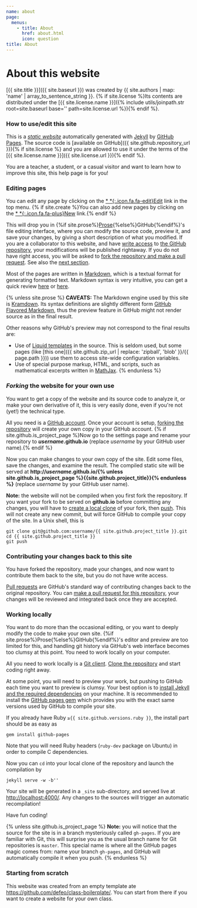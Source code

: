 ```yaml
---
name: about
page:
  menus:
    - title: About
      href: about.html
      icon: question
title: About
---
```


# About this website

[{{ site.title }}]({{ site.baseurl }}) was created by
{{ site.authors | map: 'name' | array_to_sentence_string }}.
{% if site.license %}Its contents are distributed under the
[{{ site.license.name }}]({% include utils/joinpath.str root=site.baseurl base='' path=site.license.url %}){% endif %}.


### How to use/edit this site

This is a
[*static website*](http://en.wikipedia.org/wiki/Static_web_page)
automatically generated with [Jekyll](http://jekyllrb.com/) by
[GitHub Pages](http://pages.github.com/). The source code is
[available on GitHub]({{ site.github.repository_url }}){% if site.license %}
and you are allowed to use it under the terms of the
[{{ site.license.name }}]({{ site.license.url }}){% endif %}.

You are a teacher, a student, or a casual visitor and want to learn
how to improve this site, this help page is for you!


### Editing pages

You can edit any page by clicking on the
[* *{:.icon.fa.fa-edit}Edit](#) link in the top menu.
{% if site.create %}You can also add new pages by clicking on the
[* *{:.icon.fa.fa-plus}New](#) link.{% endif %}

This will drop you in
{%if site.prose%}[Prose](http://prose.io/){%else%}GitHub{%endif%}'s
file editing interface, where you can modify the source code, preview
it, and save your changes, by giving a short description of what you
modified. If you are a collaborator to this website, and have
[write access](https://help.github.com/articles/what-are-the-different-access-permissions/)
to [the GitHub repository]({{site.github.repository_url}}), your
modifications will be published rightaway.  If you do not have right
access, you will be asked to
[fork the repository and make a pull request](https://help.github.com/articles/fork-a-repo/).
See also the [next section](#forking-the-website-for-your-own-use).

Most of the pages are written in
[Markdown](http://daringfireball.net/projects/markdown/), which is a
textual format for generating formatted text. Markdown syntax is very
intuitive, you can get a quick review
[here](https://help.github.com/articles/github-flavored-markdown/) or
[here](http://kramdown.gettalong.org/syntax.html).

{% unless site.prose %}
**CAVEATS:** The Markdown engine used by this site is
[Kramdown](http://kramdown.gettalong.org/). Its syntax definitions are
slightly different form
[GitHub Flavored Markdown](https://help.github.com/articles/github-flavored-markdown/),
thus the preview feature in GitHub might not render source as in the
final result.

Other reasons why GitHub's preview may not correspond to the final
results are:

- Use of
  [Liquid templates](https://github.com/Shopify/liquid/wiki/Liquid-for-Designers)
  in the source. This is seldom used, but some pages (like
  [this one]({{ site.github.zip_url | replace: 'zipball', 'blob' }}/{{ page.path }}))
  use them to access site-wide configuration variables.
- Use of special purpose markup, HTML, and scripts, such as
  mathematical excerpts written in [MathJax](http://mathjax.org/).
{% endunless %}


### *Forking* the website for your own use

You want to get a copy of the website and its source code to analyze
it, or make your own derivative of it, this is very easily done, even
if you're not (yet!) the technical type.

All you need is a [GitHub account](http://github.com/). Once your
account is setup,
[forking the repository]({{site.github.repository_url}}/fork) will
create your own copy in your GitHub account.
{% if site.github.is_project_page %}Now go to the settings page and
rename your repository to ***username*.github.io** (replace *username*
by your GitHub user name).{% endif %}

Now you can make changes to your own copy of the site. Edit some
files, save the changes, and examine the result. The compiled static
site will be served at
**http://*username*.github.io/{% unless site.github.is_project_page %}{{site.github.project_title}}{% endunless %}**
(replace *username* by your GitHub user name).

**Note:** the website will not be compiled when you first fork the
repository. If you want your fork to be served on **github.io** before
committing any changes, you will have to
[create a local clone](https://help.github.com/articles/fork-a-repo/#step-2-create-a-local-clone-of-your-fork)
of your fork, then
[push](https://help.github.com/articles/pushing-to-a-remote/). This
will not create any new commit, but will force GitHub to compile your
copy of the site. In a Unix shell, this is

~~~
git clone git@github.com:username/{{ site.github.project_title }}.git
cd {{ site.github.project_title }}
git push
~~~



### Contributing your changes back to this site

You have forked the repository, made your changes, and now want to
contribute them back to the site, but you do not have write access.

[Pull requests](https://help.github.com/articles/using-pull-requests/)
are GitHub's standard way of contributing changes back to the original
repository.  You can
[make a pull request for this repository]({{site.github.repository_url}}/compare),
your changes will be reviewed and integrated back once they are
accepted.


### Working locally

You want to do more than the occasional editing, or you want to deeply
modify the code to make your own site.
{%if site.prose%}Prose{%else%}GitHub{%endif%}'s editor and preview are
too limited for this, and handling git history via GitHub's web
interface becomes too clumsy at this point. You need to work locally
on your computer.

All you need to work locally is a [Git client](http://git-scm.com/).
[Clone the repository](https://help.github.com/articles/fork-a-repo/#step-2-create-a-local-clone-of-your-fork)
and start coding right away.

At some point, you will need to preview your work, but pushing to
GitHub each time you want to preview is clumsy. Your best option is to
[install Jekyll and the required dependencies](https://help.github.com/articles/using-jekyll-with-pages/#installing-jekyll)
on your machine. It is recommended to install the
[GitHub pages gem](https://github.com/github/pages-gem) which provides
you with the exact same versions used by GitHub to compile your site.

If you already have Ruby `≥{{ site.github.versions.ruby }}`, the
install part should be as easy as

~~~
gem install github-pages
~~~

Note that you will need Ruby headers (`ruby-dev` package on Ubuntu) in
order to compile C dependencies.

Now you can `cd` into your local clone of the repository and launch
the compilation by

~~~
jekyll serve -w -b''
~~~

Your site will be generated in a `_site` sub-directory, and served
live at <http://localhost:4000/>. Any changes to the sources will
trigger an automatic recompilation!

Have fun coding!

{% unless site.github.is_project_page %}
**Note:** you will notice that the source for the site is in a branch
mysteriously called `gh-pages`. If you are familiar with Git, this
will surprise you as the usual branch name for Git repositories is
`master`. This special name is where all the GitHub pages magic comes
from: name your branch `gh-pages`, and GitHub will automatically
compile it when you push.
{% endunless %}


### Starting from scratch

This website was created from an empty template ate
<https://github.com/defeo/class-boilerplate/>.  You can start from
there if you want to create a website for your own class.
